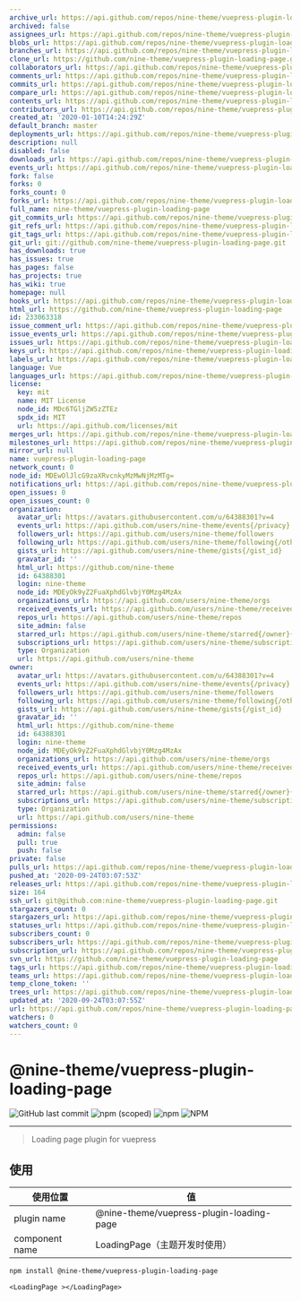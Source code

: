 ```yaml
---
archive_url: https://api.github.com/repos/nine-theme/vuepress-plugin-loading-page/{archive_format}{/ref}
archived: false
assignees_url: https://api.github.com/repos/nine-theme/vuepress-plugin-loading-page/assignees{/user}
blobs_url: https://api.github.com/repos/nine-theme/vuepress-plugin-loading-page/git/blobs{/sha}
branches_url: https://api.github.com/repos/nine-theme/vuepress-plugin-loading-page/branches{/branch}
clone_url: https://github.com/nine-theme/vuepress-plugin-loading-page.git
collaborators_url: https://api.github.com/repos/nine-theme/vuepress-plugin-loading-page/collaborators{/collaborator}
comments_url: https://api.github.com/repos/nine-theme/vuepress-plugin-loading-page/comments{/number}
commits_url: https://api.github.com/repos/nine-theme/vuepress-plugin-loading-page/commits{/sha}
compare_url: https://api.github.com/repos/nine-theme/vuepress-plugin-loading-page/compare/{base}...{head}
contents_url: https://api.github.com/repos/nine-theme/vuepress-plugin-loading-page/contents/{+path}
contributors_url: https://api.github.com/repos/nine-theme/vuepress-plugin-loading-page/contributors
created_at: '2020-01-10T14:24:29Z'
default_branch: master
deployments_url: https://api.github.com/repos/nine-theme/vuepress-plugin-loading-page/deployments
description: null
disabled: false
downloads_url: https://api.github.com/repos/nine-theme/vuepress-plugin-loading-page/downloads
events_url: https://api.github.com/repos/nine-theme/vuepress-plugin-loading-page/events
fork: false
forks: 0
forks_count: 0
forks_url: https://api.github.com/repos/nine-theme/vuepress-plugin-loading-page/forks
full_name: nine-theme/vuepress-plugin-loading-page
git_commits_url: https://api.github.com/repos/nine-theme/vuepress-plugin-loading-page/git/commits{/sha}
git_refs_url: https://api.github.com/repos/nine-theme/vuepress-plugin-loading-page/git/refs{/sha}
git_tags_url: https://api.github.com/repos/nine-theme/vuepress-plugin-loading-page/git/tags{/sha}
git_url: git://github.com/nine-theme/vuepress-plugin-loading-page.git
has_downloads: true
has_issues: true
has_pages: false
has_projects: true
has_wiki: true
homepage: null
hooks_url: https://api.github.com/repos/nine-theme/vuepress-plugin-loading-page/hooks
html_url: https://github.com/nine-theme/vuepress-plugin-loading-page
id: 233063318
issue_comment_url: https://api.github.com/repos/nine-theme/vuepress-plugin-loading-page/issues/comments{/number}
issue_events_url: https://api.github.com/repos/nine-theme/vuepress-plugin-loading-page/issues/events{/number}
issues_url: https://api.github.com/repos/nine-theme/vuepress-plugin-loading-page/issues{/number}
keys_url: https://api.github.com/repos/nine-theme/vuepress-plugin-loading-page/keys{/key_id}
labels_url: https://api.github.com/repos/nine-theme/vuepress-plugin-loading-page/labels{/name}
language: Vue
languages_url: https://api.github.com/repos/nine-theme/vuepress-plugin-loading-page/languages
license:
  key: mit
  name: MIT License
  node_id: MDc6TGljZW5zZTEz
  spdx_id: MIT
  url: https://api.github.com/licenses/mit
merges_url: https://api.github.com/repos/nine-theme/vuepress-plugin-loading-page/merges
milestones_url: https://api.github.com/repos/nine-theme/vuepress-plugin-loading-page/milestones{/number}
mirror_url: null
name: vuepress-plugin-loading-page
network_count: 0
node_id: MDEwOlJlcG9zaXRvcnkyMzMwNjMzMTg=
notifications_url: https://api.github.com/repos/nine-theme/vuepress-plugin-loading-page/notifications{?since,all,participating}
open_issues: 0
open_issues_count: 0
organization:
  avatar_url: https://avatars.githubusercontent.com/u/64388301?v=4
  events_url: https://api.github.com/users/nine-theme/events{/privacy}
  followers_url: https://api.github.com/users/nine-theme/followers
  following_url: https://api.github.com/users/nine-theme/following{/other_user}
  gists_url: https://api.github.com/users/nine-theme/gists{/gist_id}
  gravatar_id: ''
  html_url: https://github.com/nine-theme
  id: 64388301
  login: nine-theme
  node_id: MDEyOk9yZ2FuaXphdGlvbjY0Mzg4MzAx
  organizations_url: https://api.github.com/users/nine-theme/orgs
  received_events_url: https://api.github.com/users/nine-theme/received_events
  repos_url: https://api.github.com/users/nine-theme/repos
  site_admin: false
  starred_url: https://api.github.com/users/nine-theme/starred{/owner}{/repo}
  subscriptions_url: https://api.github.com/users/nine-theme/subscriptions
  type: Organization
  url: https://api.github.com/users/nine-theme
owner:
  avatar_url: https://avatars.githubusercontent.com/u/64388301?v=4
  events_url: https://api.github.com/users/nine-theme/events{/privacy}
  followers_url: https://api.github.com/users/nine-theme/followers
  following_url: https://api.github.com/users/nine-theme/following{/other_user}
  gists_url: https://api.github.com/users/nine-theme/gists{/gist_id}
  gravatar_id: ''
  html_url: https://github.com/nine-theme
  id: 64388301
  login: nine-theme
  node_id: MDEyOk9yZ2FuaXphdGlvbjY0Mzg4MzAx
  organizations_url: https://api.github.com/users/nine-theme/orgs
  received_events_url: https://api.github.com/users/nine-theme/received_events
  repos_url: https://api.github.com/users/nine-theme/repos
  site_admin: false
  starred_url: https://api.github.com/users/nine-theme/starred{/owner}{/repo}
  subscriptions_url: https://api.github.com/users/nine-theme/subscriptions
  type: Organization
  url: https://api.github.com/users/nine-theme
permissions:
  admin: false
  pull: true
  push: false
private: false
pulls_url: https://api.github.com/repos/nine-theme/vuepress-plugin-loading-page/pulls{/number}
pushed_at: '2020-09-24T03:07:53Z'
releases_url: https://api.github.com/repos/nine-theme/vuepress-plugin-loading-page/releases{/id}
size: 164
ssh_url: git@github.com:nine-theme/vuepress-plugin-loading-page.git
stargazers_count: 0
stargazers_url: https://api.github.com/repos/nine-theme/vuepress-plugin-loading-page/stargazers
statuses_url: https://api.github.com/repos/nine-theme/vuepress-plugin-loading-page/statuses/{sha}
subscribers_count: 0
subscribers_url: https://api.github.com/repos/nine-theme/vuepress-plugin-loading-page/subscribers
subscription_url: https://api.github.com/repos/nine-theme/vuepress-plugin-loading-page/subscription
svn_url: https://github.com/nine-theme/vuepress-plugin-loading-page
tags_url: https://api.github.com/repos/nine-theme/vuepress-plugin-loading-page/tags
teams_url: https://api.github.com/repos/nine-theme/vuepress-plugin-loading-page/teams
temp_clone_token: ''
trees_url: https://api.github.com/repos/nine-theme/vuepress-plugin-loading-page/git/trees{/sha}
updated_at: '2020-09-24T03:07:55Z'
url: https://api.github.com/repos/nine-theme/vuepress-plugin-loading-page
watchers: 0
watchers_count: 0
---
```


# @nine-theme/vuepress-plugin-loading-page
![GitHub last commit](https://img.shields.io/github/last-commit/nine-theme/vuepress-plugin-loading-page) 
![npm (scoped)](https://img.shields.io/npm/v/@nine-theme/vuepress-plugin-loading-page) 
![npm](https://img.shields.io/npm/dt/@nine-theme/vuepress-plugin-loading-page) 
![NPM](https://img.shields.io/npm/l/@nine-theme/vuepress-plugin-loading-page)

---
> Loading page plugin for vuepress

## 使用

|使用位置|值|
|-|-|
|plugin name|@nine-theme/vuepress-plugin-loading-page|
|component name|LoadingPage（主题开发时使用）|

```sh
npm install @nine-theme/vuepress-plugin-loading-page
```

```vue
<LoadingPage ></LoadingPage>
```
